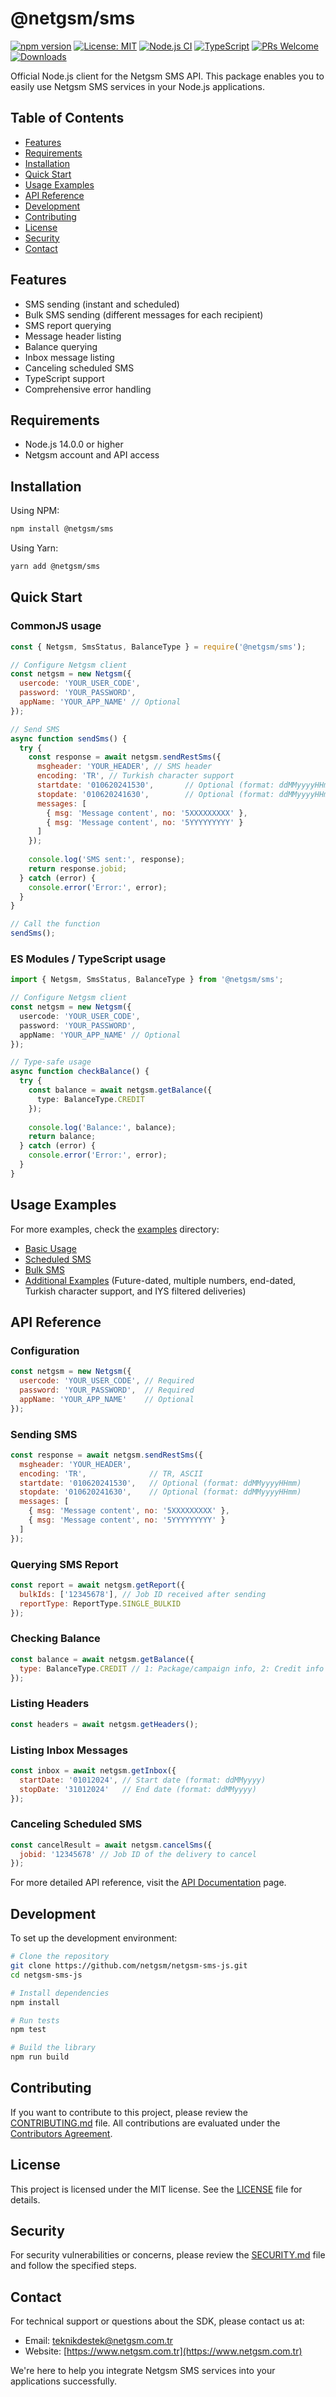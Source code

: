 # @netgsm/sms

[![npm version](https://img.shields.io/npm/v/@netgsm/sms.svg)](https://www.npmjs.com/package/@netgsm/sms)
[![License: MIT](https://img.shields.io/badge/License-MIT-yellow.svg)](https://opensource.org/licenses/MIT)
[![Node.js CI](https://github.com/netgsm/netgsm-sms-js/actions/workflows/node.js.yml/badge.svg)](https://github.com/netgsm/netgsm-sms-js/actions/workflows/node.js.yml)
[![TypeScript](https://img.shields.io/badge/TypeScript-4.9%2B-blue)](https://www.typescriptlang.org/)
[![PRs Welcome](https://img.shields.io/badge/PRs-welcome-brightgreen.svg)](./CONTRIBUTING.md)
[![Downloads](https://img.shields.io/npm/dm/@netgsm/sms.svg)](https://www.npmjs.com/package/@netgsm/sms)

Official Node.js client for the Netgsm SMS API. This package enables you to easily use Netgsm SMS services in your Node.js applications.

## Table of Contents

- [Features](#features)
- [Requirements](#requirements)
- [Installation](#installation)
- [Quick Start](#quick-start)
- [Usage Examples](#usage-examples)
- [API Reference](#api-reference)
- [Development](#development)
- [Contributing](#contributing)
- [License](#license)
- [Security](#security)
- [Contact](#contact)

## Features

- SMS sending (instant and scheduled)
- Bulk SMS sending (different messages for each recipient)
- SMS report querying
- Message header listing
- Balance querying
- Inbox message listing
- Canceling scheduled SMS
- TypeScript support
- Comprehensive error handling

## Requirements

- Node.js 14.0.0 or higher
- Netgsm account and API access

## Installation

Using NPM:

```bash
npm install @netgsm/sms
```

Using Yarn:

```bash
yarn add @netgsm/sms
```

## Quick Start

### CommonJS usage

```javascript
const { Netgsm, SmsStatus, BalanceType } = require('@netgsm/sms');

// Configure Netgsm client
const netgsm = new Netgsm({
  usercode: 'YOUR_USER_CODE',
  password: 'YOUR_PASSWORD',
  appName: 'YOUR_APP_NAME' // Optional
});

// Send SMS
async function sendSms() {
  try {
    const response = await netgsm.sendRestSms({
      msgheader: 'YOUR_HEADER', // SMS header
      encoding: 'TR', // Turkish character support
      startdate: '010620241530',       // Optional (format: ddMMyyyyHHmm)
      stopdate: '010620241630',        // Optional (format: ddMMyyyyHHmm)
      messages: [
        { msg: 'Message content', no: '5XXXXXXXXX' },
        { msg: 'Message content', no: '5YYYYYYYYY' }
      ]
    });
    
    console.log('SMS sent:', response);
    return response.jobid;
  } catch (error) {
    console.error('Error:', error);
  }
}

// Call the function
sendSms();
```

### ES Modules / TypeScript usage

```typescript
import { Netgsm, SmsStatus, BalanceType } from '@netgsm/sms';

// Configure Netgsm client
const netgsm = new Netgsm({
  usercode: 'YOUR_USER_CODE',
  password: 'YOUR_PASSWORD',
  appName: 'YOUR_APP_NAME' // Optional
});

// Type-safe usage
async function checkBalance() {
  try {
    const balance = await netgsm.getBalance({
      type: BalanceType.CREDIT
    });
    
    console.log('Balance:', balance);
    return balance;
  } catch (error) {
    console.error('Error:', error);
  }
}
```

## Usage Examples

For more examples, check the [examples](./examples) directory:

- [Basic Usage](./examples/basic-usage.js)
- [Scheduled SMS](./examples/advanced/scheduled-sms.js)
- [Bulk SMS](./examples/advanced/bulk-sms.js)
- [Additional Examples](./examples/advanced/additional-examples.js) (Future-dated, multiple numbers, end-dated, Turkish character support, and IYS filtered deliveries)

## API Reference

### Configuration

```javascript
const netgsm = new Netgsm({
  usercode: 'YOUR_USER_CODE', // Required
  password: 'YOUR_PASSWORD',  // Required
  appName: 'YOUR_APP_NAME'    // Optional
});
```

### Sending SMS

```javascript
const response = await netgsm.sendRestSms({
  msgheader: 'YOUR_HEADER',
  encoding: 'TR',              // TR, ASCII
  startdate: '010620241530',   // Optional (format: ddMMyyyyHHmm)
  stopdate: '010620241630',    // Optional (format: ddMMyyyyHHmm)
  messages: [
    { msg: 'Message content', no: '5XXXXXXXXX' },
    { msg: 'Message content', no: '5YYYYYYYYY' }
  ]
});
```

### Querying SMS Report

```javascript
const report = await netgsm.getReport({
  bulkIds: ['12345678'], // Job ID received after sending
  reportType: ReportType.SINGLE_BULKID
});
```

### Checking Balance

```javascript
const balance = await netgsm.getBalance({
  type: BalanceType.CREDIT // 1: Package/campaign info, 2: Credit info
});
```

### Listing Headers

```javascript
const headers = await netgsm.getHeaders();
```

### Listing Inbox Messages

```javascript
const inbox = await netgsm.getInbox({
  startDate: '01012024', // Start date (format: ddMMyyyy)
  stopDate: '31012024'   // End date (format: ddMMyyyy)
});
```

### Canceling Scheduled SMS

```javascript
const cancelResult = await netgsm.cancelSms({
  jobid: '12345678' // Job ID of the delivery to cancel
});
```

For more detailed API reference, visit the [API Documentation](./docs/API.md) page.

## Development

To set up the development environment:

```bash
# Clone the repository
git clone https://github.com/netgsm/netgsm-sms-js.git
cd netgsm-sms-js

# Install dependencies
npm install

# Run tests
npm test

# Build the library
npm run build
```

## Contributing

If you want to contribute to this project, please review the [CONTRIBUTING.md](./CONTRIBUTING.md) file. All contributions are evaluated under the [Contributors Agreement](./CODE_OF_CONDUCT.md).

## License

This project is licensed under the MIT license. See the [LICENSE](./LICENSE) file for details.

## Security

For security vulnerabilities or concerns, please review the [SECURITY.md](./SECURITY.md) file and follow the specified steps.

## Contact

For technical support or questions about the SDK, please contact us at:

- Email: [teknikdestek@netgsm.com.tr](mailto:teknikdestek@netgsm.com.tr)
- Website: [https://www.netgsm.com.tr](https://www.netgsm.com.tr)

We're here to help you integrate Netgsm SMS services into your applications successfully.